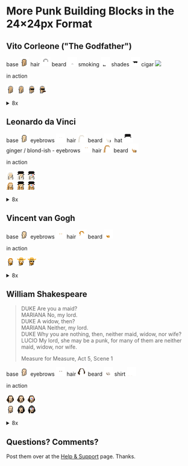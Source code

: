 # More Punk Building Blocks in the 24×24px Format



## Vito Corleone ("The Godfather")

base ![](corleone/base.png)
hair ![](corleone/hair.png)
beard ![](corleone/beard.png)
smoking ![](corleone/smoking.png)
shades ![](corleone/shades.png)
cigar ![](corleone/cigar)


in action 

![](corleone/i/step1.png)
![](corleone/i/step2.png)
![](corleone/i/step3.png)
![](corleone/i/step4.png)

<details>
<summary markdown="1">8x</summary>

![](corleone/i/step1@8x.png)
![](corleone/i/step2@8x.png)
![](corleone/i/step3@8x.png)
![](corleone/i/step4@8x.png)

</details>



## Leonardo da Vinci

base ![](davinci/base.png)
eyebrows ![](davinci/eyebrows.png)
hair ![](davinci/hair.png)
beard ![](davinci/beard.png)
hat ![](davinci/hat.png)
<br>
ginger / blond-ish - eyebrows ![](davinci/eyebrows-ginger.png)
hair ![](davinci/hair-ginger.png)
beard ![](davinci/beard-ginger.png)


in action 

![](davinci/i/step1.png)
![](davinci/i/step2.png)
![](davinci/i/step3.png) <br>
![](davinci/i/step1a.png)
![](davinci/i/step2a.png)
![](davinci/i/step3a.png)

<details>
<summary markdown="1">8x</summary>

![](davinci/i/step1@8x.png)
![](davinci/i/step2@8x.png)
![](davinci/i/step3@8x.png) <br>
![](davinci/i/step1a@8x.png)
![](davinci/i/step2a@8x.png)
![](davinci/i/step3a@8x.png) 

</details>



## Vincent van Gogh

base ![](vangogh/base.png)
eyebrows ![](vangogh/eyebrows.png)
hair ![](vangogh/hair.png)
beard ![](vangogh/beard.png)


in action 

![](vangogh/i/step1.png)
![](vangogh/i/step2.png)
![](vangogh/i/step3.png)

<details>
<summary markdown="1">8x</summary>

![](vangogh/i/step1@8x.png)
![](vangogh/i/step2@8x.png)
![](vangogh/i/step3@8x.png)  

</details>




## William Shakespeare


> DUKE  Are you a maid?<br>
> MARIANA  No, my lord.<br>
> DUKE  A widow, then?<br>
> MARIANA  Neither, my lord.<br>
> DUKE  Why you are nothing, then, neither maid, widow, nor wife?<br>
> LUCIO  My lord, she may be a punk, for many of them are neither maid, widow, nor wife.
>
> Measure for Measure, Act 5, Scene 1



base ![](shakespeare/base.png)
eyebrows ![](shakespeare/eyebrows.png)
hair ![](shakespeare/hair.png)
beard ![](shakespeare/beard.png)
shirt ![](shakespeare/shirt.png)

in action 

![](shakespeare/i/step1.png)
![](shakespeare/i/step2.png)
![](shakespeare/i/step3.png) <br>
![](shakespeare/i/step1a.png)
![](shakespeare/i/step2a.png)
![](shakespeare/i/step3a.png)

<details>
<summary markdown="1">8x</summary>

![](shakespeare/i/step1@8x.png)
![](shakespeare/i/step2@8x.png)
![](shakespeare/i/step3@8x.png) <br>
![](shakespeare/i/step1a@8x.png)
![](shakespeare/i/step2a@8x.png)
![](shakespeare/i/step3a@8x.png) 

</details>



## Questions? Comments?

Post them over at the [Help & Support](https://github.com/geraldb/help) page. Thanks.




